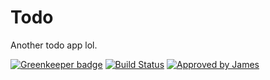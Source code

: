# Todo

Another todo app lol.

[![Greenkeeper badge](https://badges.greenkeeper.io/varjmes/todo.svg)](https://greenkeeper.io/)
[![Build Status](https://travis-ci.org/varjmes/todo.svg?branch=master)](https://travis-ci.org/varjmes/todo)
[![Approved by James](https://img.shields.io/badge/james-approved-ff69b4.svg)](https://twitter.com/varjmes)
